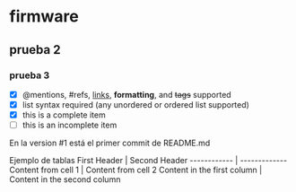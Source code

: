 # firmware
## prueba 2
### prueba 3



- [x] @mentions, #refs, [links](), **formatting**, and <del>tags</del> supported
- [x] list syntax required (any unordered or ordered list supported)
- [x] this is a complete item
- [ ] this is an incomplete item

En la version #1 está el primer commit de README.md

Ejemplo de tablas
First Header | Second Header
------------ | -------------
Content from cell 1 | Content from cell 2
Content in the first column | Content in the second column
 
